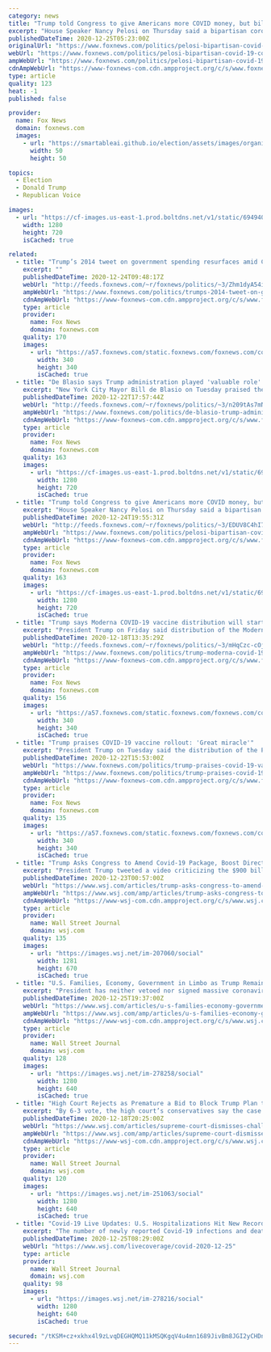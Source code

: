 ```yaml
---
category: news
title: "Trump told Congress to give Americans more COVID money, but bill with less is on its way to him"
excerpt: "House Speaker Nancy Pelosi on Thursday said a bipartisan coronavirus relief and omnibus bill has been enrolled and is on its way to President Trump for his signature."
publishedDateTime: 2020-12-25T05:23:00Z
originalUrl: "https://www.foxnews.com/politics/pelosi-bipartisan-covid-19-coronavirus-relief-and-omnibus-bill-enrolled"
webUrl: "https://www.foxnews.com/politics/pelosi-bipartisan-covid-19-coronavirus-relief-and-omnibus-bill-enrolled"
ampWebUrl: "https://www.foxnews.com/politics/pelosi-bipartisan-covid-19-coronavirus-relief-and-omnibus-bill-enrolled.amp"
cdnAmpWebUrl: "https://www-foxnews-com.cdn.ampproject.org/c/s/www.foxnews.com/politics/pelosi-bipartisan-covid-19-coronavirus-relief-and-omnibus-bill-enrolled.amp"
type: article
quality: 123
heat: -1
published: false

provider:
  name: Fox News
  domain: foxnews.com
  images:
    - url: "https://smartableai.github.io/election/assets/images/organizations/foxnews.com-50x50.jpg"
      width: 50
      height: 50

topics:
  - Election
  - Donald Trump
  - Republican Voice

images:
  - url: "https://cf-images.us-east-1.prod.boltdns.net/v1/static/694940094001/d4195fdb-8f30-4695-9922-b209bd07f83d/75f53917-3829-4606-8fff-16587c37ef9c/1280x720/match/image.jpg"
    width: 1280
    height: 720
    isCached: true

related:
  - title: "Trump’s 2014 tweet on government spending resurfaces amid COVID-19 bill deadlock"
    excerpt: ""
    publishedDateTime: 2020-12-24T09:48:17Z
    webUrl: "http://feeds.foxnews.com/~r/foxnews/politics/~3/Zhm1dyA54i0/trumps-2014-tweet-on-government-spending-resurfaces-amid-covid-19-bill-deadlock"
    ampWebUrl: "https://www.foxnews.com/politics/trumps-2014-tweet-on-government-spending-resurfaces-amid-covid-19-bill-deadlock.amp"
    cdnAmpWebUrl: "https://www-foxnews-com.cdn.ampproject.org/c/s/www.foxnews.com/politics/trumps-2014-tweet-on-government-spending-resurfaces-amid-covid-19-bill-deadlock.amp"
    type: article
    provider:
      name: Fox News
      domain: foxnews.com
    quality: 170
    images:
      - url: "https://a57.foxnews.com/static.foxnews.com/foxnews.com/content/uploads/2018/09/340/340/demarche.jpg?ve=1&tl=1"
        width: 340
        height: 340
        isCached: true
  - title: "De Blasio says Trump administration played 'valuable role' in getting COVID-19 vaccine quickly"
    excerpt: "New York City Mayor Bill de Blasio on Tuesday praised the Trump administration for its \"valuable role\" in getting a coronavirus vaccine out quickly -- after President-elect Joe Biden said the administration deserves credit."
    publishedDateTime: 2020-12-22T17:57:44Z
    webUrl: "http://feeds.foxnews.com/~r/foxnews/politics/~3/n209tAs7mNM/de-blasio-trump-administration-valuable-role-coronavirus-vaccine"
    ampWebUrl: "https://www.foxnews.com/politics/de-blasio-trump-administration-valuable-role-coronavirus-vaccine.amp"
    cdnAmpWebUrl: "https://www-foxnews-com.cdn.ampproject.org/c/s/www.foxnews.com/politics/de-blasio-trump-administration-valuable-role-coronavirus-vaccine.amp"
    type: article
    provider:
      name: Fox News
      domain: foxnews.com
    quality: 163
    images:
      - url: "https://cf-images.us-east-1.prod.boltdns.net/v1/static/694940094001/6a609696-7a27-4713-89f3-eb466538688f/0202de8b-222e-4f3a-8a40-56bc57a240cc/1280x720/match/image.jpg"
        width: 1280
        height: 720
        isCached: true
  - title: "Trump told Congress to give Americans more COVID money, but bill with less is on its way to him"
    excerpt: "House Speaker Nancy Pelosi on Thursday said a bipartisan coronavirus relief and omnibus bill has been enrolled and is on its way to President Trump for his signature. "
    publishedDateTime: 2020-12-24T19:55:31Z
    webUrl: "http://feeds.foxnews.com/~r/foxnews/politics/~3/EDUV8C4hI7Y/pelosi-bipartisan-covid-19-coronavirus-relief-and-omnibus-bill-enrolled"
    ampWebUrl: "https://www.foxnews.com/politics/pelosi-bipartisan-covid-19-coronavirus-relief-and-omnibus-bill-enrolled.amp"
    cdnAmpWebUrl: "https://www-foxnews-com.cdn.ampproject.org/c/s/www.foxnews.com/politics/pelosi-bipartisan-covid-19-coronavirus-relief-and-omnibus-bill-enrolled.amp"
    type: article
    provider:
      name: Fox News
      domain: foxnews.com
    quality: 163
    images:
      - url: "https://cf-images.us-east-1.prod.boltdns.net/v1/static/694940094001/d4195fdb-8f30-4695-9922-b209bd07f83d/75f53917-3829-4606-8fff-16587c37ef9c/1280x720/match/image.jpg"
        width: 1280
        height: 720
        isCached: true
  - title: "Trump says Moderna COVID-19 vaccine distribution will start 'immediately,' signals to Europe vaccines to come"
    excerpt: "President Trump on Friday said distribution of the Moderna vaccine will start \"immediately\" after it was \"overwhelmingly approved\" this week, while signaling to European nations that have been \"hit hard\" that coronavirus vaccines would be \"on their way\" to them, as well."
    publishedDateTime: 2020-12-18T13:35:29Z
    webUrl: "http://feeds.foxnews.com/~r/foxnews/politics/~3/mHqCzc-cOj0/trump-moderna-covid-19-vaccine-distribution-start-immediately-europe-to-come"
    ampWebUrl: "https://www.foxnews.com/politics/trump-moderna-covid-19-vaccine-distribution-start-immediately-europe-to-come.amp"
    cdnAmpWebUrl: "https://www-foxnews-com.cdn.ampproject.org/c/s/www.foxnews.com/politics/trump-moderna-covid-19-vaccine-distribution-start-immediately-europe-to-come.amp"
    type: article
    provider:
      name: Fox News
      domain: foxnews.com
    quality: 156
    images:
      - url: "https://a57.foxnews.com/static.foxnews.com/foxnews.com/content/uploads/2020/10/340/340/brooke-singman-headshot.jpg?ve=1&tl=1"
        width: 340
        height: 340
        isCached: true
  - title: "Trump praises COVID-19 vaccine rollout: 'Great miracle'"
    excerpt: "President Trump on Tuesday said the distribution of the Pfizer and Moderna coronavirus vaccines is going \"very smoothly,\" calling the efforts of his administration to complete vaccines against COVID-19 a \"great miracle."
    publishedDateTime: 2020-12-22T15:53:00Z
    webUrl: "https://www.foxnews.com/politics/trump-praises-covid-19-vaccine-rollout-great-miracle"
    ampWebUrl: "https://www.foxnews.com/politics/trump-praises-covid-19-vaccine-rollout-great-miracle.amp"
    cdnAmpWebUrl: "https://www-foxnews-com.cdn.ampproject.org/c/s/www.foxnews.com/politics/trump-praises-covid-19-vaccine-rollout-great-miracle.amp"
    type: article
    provider:
      name: Fox News
      domain: foxnews.com
    quality: 135
    images:
      - url: "https://a57.foxnews.com/static.foxnews.com/foxnews.com/content/uploads/2020/10/340/340/brooke-singman-headshot.jpg?ve=1&tl=1"
        width: 340
        height: 340
        isCached: true
  - title: "Trump Asks Congress to Amend Covid-19 Package, Boost Direct Payments"
    excerpt: "President Trump tweeted a video criticizing the $900 billion coronavirus relief legislation passed by Congress, calling for lawmakers to increase direct payments to Americans to $2,000 from $600."
    publishedDateTime: 2020-12-23T00:57:00Z
    webUrl: "https://www.wsj.com/articles/trump-asks-congress-to-amend-covid-19-package-boost-direct-payments-11608684702"
    ampWebUrl: "https://www.wsj.com/amp/articles/trump-asks-congress-to-amend-covid-19-package-boost-direct-payments-11608684702"
    cdnAmpWebUrl: "https://www-wsj-com.cdn.ampproject.org/c/s/www.wsj.com/amp/articles/trump-asks-congress-to-amend-covid-19-package-boost-direct-payments-11608684702"
    type: article
    provider:
      name: Wall Street Journal
      domain: wsj.com
    quality: 135
    images:
      - url: "https://images.wsj.net/im-207060/social"
        width: 1281
        height: 670
        isCached: true
  - title: "U.S. Families, Economy, Government in Limbo as Trump Remains Mum on Covid-19 Aid Bill"
    excerpt: "President has neither vetoed nor signed massive coronavirus relief package, a day before pandemic-related unemployment benefits expire."
    publishedDateTime: 2020-12-25T19:37:00Z
    webUrl: "https://www.wsj.com/articles/u-s-families-economy-government-in-limbo-as-trump-remains-mum-on-covid-19-aid-bill-11608924128"
    ampWebUrl: "https://www.wsj.com/amp/articles/u-s-families-economy-government-in-limbo-as-trump-remains-mum-on-covid-19-aid-bill-11608924128"
    cdnAmpWebUrl: "https://www-wsj-com.cdn.ampproject.org/c/s/www.wsj.com/amp/articles/u-s-families-economy-government-in-limbo-as-trump-remains-mum-on-covid-19-aid-bill-11608924128"
    type: article
    provider:
      name: Wall Street Journal
      domain: wsj.com
    quality: 128
    images:
      - url: "https://images.wsj.net/im-278258/social"
        width: 1280
        height: 640
        isCached: true
  - title: "High Court Rejects as Premature a Bid to Block Trump Plan to Bar Illegal Immigrants in Redistricting"
    excerpt: "By 6-3 vote, the high court’s conservatives say the case is premature until it is clear that the outgoing administration could implement the policy."
    publishedDateTime: 2020-12-18T20:25:00Z
    webUrl: "https://www.wsj.com/articles/supreme-court-dismisses-challenge-to-trump-plan-to-exclude-illegal-immigrants-from-congressional-reapportionment-11608305125"
    ampWebUrl: "https://www.wsj.com/amp/articles/supreme-court-dismisses-challenge-to-trump-plan-to-exclude-illegal-immigrants-from-congressional-reapportionment-11608305125"
    cdnAmpWebUrl: "https://www-wsj-com.cdn.ampproject.org/c/s/www.wsj.com/amp/articles/supreme-court-dismisses-challenge-to-trump-plan-to-exclude-illegal-immigrants-from-congressional-reapportionment-11608305125"
    type: article
    provider:
      name: Wall Street Journal
      domain: wsj.com
    quality: 120
    images:
      - url: "https://images.wsj.net/im-251063/social"
        width: 1280
        height: 640
        isCached: true
  - title: "Covid-19 Live Updates: U.S. Hospitalizations Hit New Record; Trump to Tighten Rules on U.K. Air Arrivals"
    excerpt: "The number of newly reported Covid-19 infections and deaths in the U.S. fell Thursday from the day earlier, but hospitalizations hit another record."
    publishedDateTime: 2020-12-25T08:29:00Z
    webUrl: "https://www.wsj.com/livecoverage/covid-2020-12-25"
    type: article
    provider:
      name: Wall Street Journal
      domain: wsj.com
    quality: 98
    images:
      - url: "https://images.wsj.net/im-278216/social"
        width: 1280
        height: 640
        isCached: true

secured: "/tKSM+cz+xkhx4l9zLvqDEGHQMQ11kMSQKgqV4u4mn1689JivBm8JGI2yCHDnJkviMUXDAwnHE5RVhiAP/WPcAtKrFclfAuA3ZsDd9/tPIroNnhRxVsCL3k28SWQ7EEcdnZX7Wgf4wSUCL4gSqSqLW9q9g2PQVdRLW75F9LRuHUAV4GwWMcEsEgKkMpPoUhApD0DL7HggDIb9qH9nxOqZplScbC3PmYvjwFQkfhoNNCdhl1gkQHwh7w8E11iy3MWXXgBsBKobQ0EtOuuXEfZEHxl4dQ3MgQpGa6ViuPMZXS35fnpdSRS2dnLP4aebnFde3lfs3l7xSqF/apoDXvWiesy2GoY+6joG2DsZTbdKKI=;ztlzta9tKnUv91/jjlv95w=="
---
```


